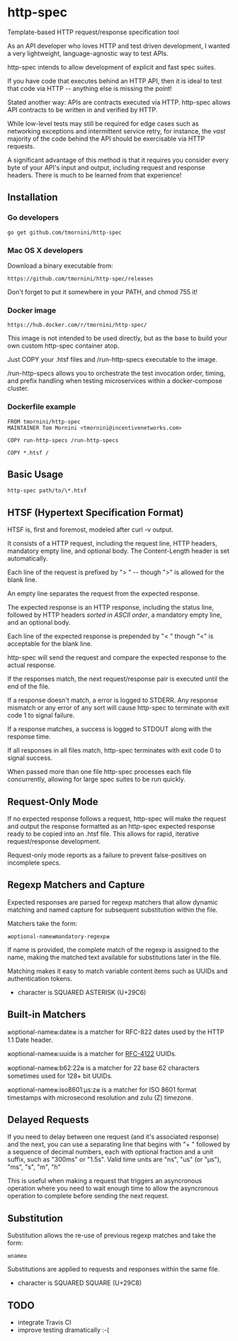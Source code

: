 # http-spec
Template-based HTTP request/response specification tool

As an API developer who loves HTTP and test driven development, I wanted a very lightweight, language-agnostic way to test APIs.

http-spec intends to allow development of explicit and fast spec suites.

If you have code that executes behind an HTTP API, then it is ideal to test
that code via HTTP -- anything else is missing the point!

Stated another way: APIs are contracts executed via HTTP. http-spec allows
API contracts to be written in and verified by HTTP.

While low-level tests may still be required for edge cases such as networking
exceptions and intermittent service retry, for instance, the *vast* majority
of the code behind the API should be exercisable via HTTP requests.

A significant advantage of this method is that it requires you consider every
byte of your API's input and output, including request and response headers.
There is much to be learned from that experience!

## Installation

### Go developers

    go get github.com/tmornini/http-spec

### Mac OS X developers

Download a binary executable from:

    https://github.com/tmornini/http-spec/releases

Don't forget to put it somewhere in your PATH, and chmod 755 it!

### Docker image

    https://hub.docker.com/r/tmornini/http-spec/

This image is not intended to be used directly, but as the base to build your
own custom http-spec container atop.

Just COPY your .htsf files and /run-http-specs executable to the image.

/run-http-specs allows you to orchestrate the test invocation order, timing,
and prefix handling when testing microservices within a docker-compose cluster.

### Dockerfile example

```
FROM tmornini/http-spec
MAINTAINER Tom Mornini <tmornini@incentivenetworks.com>

COPY run-http-specs /run-http-specs

COPY *.htsf /
```

## Basic Usage

    http-spec path/to/\*.htsf

## HTSF (Hypertext Specification Format)

HTSF is, first and foremost, modeled after curl -v output.

It consists of a HTTP request, including the request line, HTTP headers, mandatory empty line, and optional body. The Content-Length header is set
automatically.

Each line of the request is prefixed by "> " -- though ">" is allowed for the
blank line.

An empty line separates the request from the expected response.

The expected response is an HTTP response, including the status line,
followed by HTTP headers *sorted in ASCII order*, a mandatory empty line, and
an optional body.

Each line of the expected response is prepended by "< " though "<" is acceptable
for the blank line.

http-spec will send the request and compare the expected response to the actual
response.

If the responses match, the next request/response pair is executed until the
end of the file.

If a response doesn't match, a error is logged to STDERR. Any response mismatch
or any error of any sort will cause http-spec to terminate with exit code 1 to
signal failure.

If a response matches, a success is logged to STDOUT along with the response
time.

If all responses in all files match, http-spec terminates with exit code 0
to signal success.

When passed more than one file http-spec processes each file concurrently,
allowing for large spec suites to be run quickly.

## Request-Only Mode

If no expected response follows a request, http-spec will make the request and
output the response formatted as an http-spec expected response ready to be
copied into an .htsf file. This allows for rapid, iterative request/response
development.

Request-only mode reports as a failure to prevent false-positives on incomplete
specs.

## Regexp Matchers and Capture

Expected responses are parsed for regexp matchers that allow dynamic matching
and named capture for subsequent substitution within the file.

Matchers take the form:

    ⧆optional-name⧆mandatory-regexp⧆

If name is provided, the complete match of the regexp is assigned to the name,
making the matched text available for substitutions later in the file.

Matching makes it easy to match variable content items such as UUIDs and
authentication tokens.

* character is SQUARED ASTERISK (U+29C6)

## Built-in Matchers

⧆optional-name⧆:date⧆ is a matcher for RFC-822 dates used by the HTTP 1.1 Date
header.

⧆optional-name⧆:uuid⧆ is a matcher for [RFC-4122](https://tools.ietf.org/html/rfc4122) UUIDs.

⧆optional-name⧆:b62:22⧆ is a matcher for 22 base 62 characters sometimes used
for 128+ bit UUIDs.

⧆optional-name⧆:iso8601:µs:z⧆ is a matcher for ISO 8601 format timestamps
with microsecond resolution and zulu (Z) timezone.

## Delayed Requests

If you need to delay between one request (and it's associated response) and the next,
you can use a separating line that begins with "+ " followed by a sequence of decimal
numbers, each with optional fraction and a unit suffix, such as "300ms" or "1.5s".
Valid time units are "ns", "us" (or "µs"), "ms", "s", "m", "h"

This is useful when making a request that triggers an asyncronous operation where you need
to wait enough time to allow the asyncronous operation to complete before sending the next
request.

## Substitution

Substitution allows the re-use of previous regexp matches and take the form:

    ⧈name⧈

Substitutions are applied to requests and responses within the same file.

* character is SQUARED SQUARE (U+29C8)

## TODO

* integrate Travis CI
* improve testing dramatically :-(
